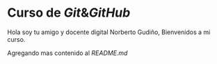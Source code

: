 # Curso de _Git_&_GitHub_

Hola  soy tu  amigo y docente  digital Norberto Gudiño, Bienvenidos a mi curso.

Agregando mas  contenido al _README.md_
